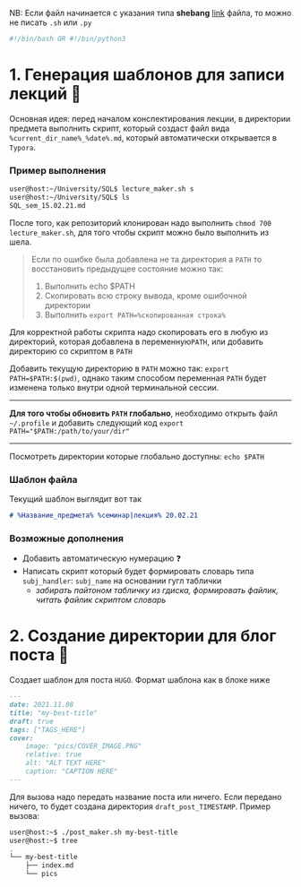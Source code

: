 NB: Если файл начинается с указания типа **shebang** [link](https://en.wikipedia.org/wiki/Shebang_(Unix)) файла, то можно не писать `.sh` или `.py`

```bash
#!/bin/bash OR #!/bin/python3
```

# 1. Генерация шаблонов для записи лекций :robot:

Основная идея: перед началом конспектирования лекции, в директории предмета выполнить скрипт, который создаст файл вида `%current_dir_name%_%date%.md`, который автоматически открывается в `Typora`.

### Пример выполнения

```bash
user@host:~/University/SQL$ lecture_maker.sh s
user@host:~/University/SQL$ ls
SQL_sem_15.02.21.md
```
После того, как репозиторий клонирован надо выполнить `chmod 700 lecture_maker.sh`, для того чтобы скрипт можно было выполнить из шела.

> Если по ошибке была добавлена не та директория а `PATH` то восстановить предыдущее состояние можно так:
>   1. Выполнить echo $PATH
>   2. Скопировать всю строку вывода, кроме ошибочной директории
>   3. Выполнить `export PATH=%скопированная строка%`

Для корректной работы скрипта надо скопировать его в любую из директорий, которая добавлена в переменную`PATH`, или добавить директорию со скриптом в `PATH`

Добавить текущую директорию в `PATH` можно так: `export PATH=$PATH:$(pwd)`, однако таким способом переменная `PATH` будет изменена только внутри одной терминальной сессии. 



---

**Для того чтобы обновить `PATH` глобально**, необходимо открыть файл `~/.profile` и добавить следующий код `export PATH="$PATH:/path/to/your/dir"` 

---



Посмотреть директории которые глобально доступны: `echo $PATH`

### Шаблон файла

Текущий шаблон выглядит вот так

```markdown
# %Название_предмета% %семинар|лекция% 20.02.21


```

### Возможные дополнения

- Добавить автоматическую нумерацию :question:
- Написать скрипт который будет формировать словарь типа `subj_handler`: `subj_name` на основании гугл таблички
  - *забирать пайтоном табличку из гдиска, формировать файлик, читать файлик скриптом словарь*

# 2. Создание директории для блог поста :page_facing_up:

Создает шаблон для поста `HUGO`. Формат шаблона как в блоке ниже

```markdown
---
date: 2021.11.08
title: "my-best-title"
draft: true
tags: ["TAGS_HERE"]
cover:
    image: "pics/COVER_IMAGE.PNG"
    relative: true
    alt: "ALT TEXT HERE"
    caption: "CAPTION HERE"
---
```

Для вызова надо передать название поста или ничего. Если передано ничего, то будет создана директория `draft_post_TIMESTAMP`. Пример вызова:

```bash
user@host:~$ ./post_maker.sh my-best-title
user@host:~$ tree
.
└── my-best-title
    ├── index.md
    └── pics
```



